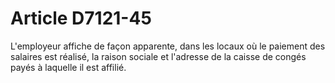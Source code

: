 # Article D7121-45

  
L'employeur affiche de façon apparente, dans les locaux où le paiement des salaires est réalisé, la raison sociale et l'adresse de la caisse de congés payés à laquelle il est affilié.